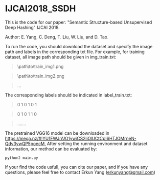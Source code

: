 # IJCAI2018_SSDH
This is the code for our paper: "Semantic Structure-based Unsupervised Deep Hashing" IJCAI 2018.

Author: E. Yang, C. Deng, T. Liu, W. Liu, and D. Tao.

To run the code, you should download the dataset and specify the image path and labels in the corresponding txt file.
For example, for training dataset, all image path should be given in img_train.txt:

>\path\to\train_img1.png

>\path\to\train_img2.png 

>...

The corresponding labels should be indicated in label_train.txt:

>0 1 0 1 0 1

>0 1 0 1 1 0

>.......

The pretrained VGG16 model can be downloaded in https://mega.nz/#!YU1FWJrA!O1ywiCS2IiOlUCtCpI6HTJOMrneN-Qdv3ywQP5poecM, After setting the running environment and dataset information, our method can be evaluated by:

```
python2 main.py
```

If your find the code usfull, you can cite our paper, and if you have any questions, please feel free to contact Erkun Yang (erkunyang@gmail.com)
